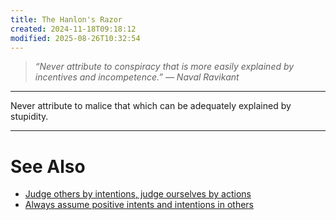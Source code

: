 ```yaml
---
title: The Hanlon's Razor
created: 2024-11-18T09:18:12
modified: 2025-08-26T10:32:54
---
```


> _“Never attribute to conspiracy that is more easily explained by incentives and incompetence.” — Naval Ravikant_

---

Never attribute to malice that which can be adequately explained by stupidity.

---

# See Also

* [Judge others by intentions, judge ourselves by actions](Judge%20others%20by%20intentions,%20judge%20ourselves%20by%20actions.md)
* [Always assume positive intents and intentions in others](Always%20assume%20positive%20intents%20and%20intentions%20in%20others.md)
